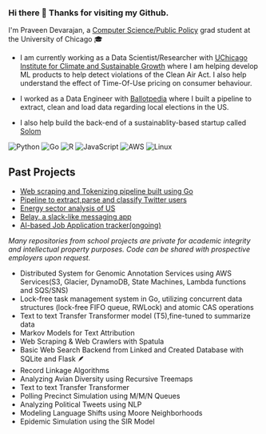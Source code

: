 ### Hi there 👋 Thanks for visiting my Github.

<!--
**pravchand/pravchand** is a ✨ _special_ ✨ repository because its `README.md` (this file) appears on your GitHub profile.


-->
I'm Praveen Devarajan, a [Computer Science/Public Policy](https://capp.uchicago.edu/) grad student at the University of Chicago 🎓

- I am currently working as a Data Scientist/Researcher with [UChicago Institute for Climate and Sustainable Growth](https://climate.uchicago.edu/) where I am helping develop ML products to help detect violations of the Clean Air Act. I also help understand the effect of Time-Of-Use pricing on consumer behaviour.

- I worked as a Data Engineer with [Ballotpedia](https://ballotpedia.org/) where I built a pipeline to extract, clean and load data regarding local elections in the US.

- I also help build the back-end of a sustainablity-based startup called [Solom](https://solom.earth)


![Python](https://img.shields.io/badge/Code-Python-informational?style=flat&logo=python&color=3776AB)
![Go](https://img.shields.io/badge/Code-Go-informational?style=flat&logo=go&color=00ADD8)
![R](https://img.shields.io/badge/Code-R-informational?style=flat&logo=r&color=276DC3)
![JavaScript](https://img.shields.io/badge/Code-JavaScript-informational?style=flat&logo=javascript&color=F7DF1E)
![AWS](https://img.shields.io/badge/Cloud-AWS-informational?style=flat&logo=amazon-aws&color=232F3E)
![Linux](https://img.shields.io/badge/System-Linux-informational?style=flat&logo=linux&color=FCC624)

## Past Projects

- [Web scraping and Tokenizing pipeline built using Go](https://github.com/pravchand/web_scraping_Go)
- [Pipeline to extract,parse and classify Twitter users](https://github.com/Energy-Lab-Pollution/twitter_search)
- [Energy sector analysis of US](https://github.com/pravchand/energy_project)
- [Belay, a slack-like messaging app](https://github.com/pravchand/belay)
- [AI-based Job Application tracker(ongoing)](https://github.com/pravchand/drona)
 
_Many repositories from school projects are private for academic integrity and intellectual property purposes. Code can be shared with prospective employers upon request._

- Distributed System for Genomic Annotation Services using AWS Services(S3, Glacier, DynamoDB, State Machines, Lambda functions and SQS/SNS)
- Lock-free task management system in Go, utilizing concurrent data structures (lock-free FIFO
queue, RWLock) and atomic CAS operations 
- Text to text Transfer Transformer model (T5),fine-tuned to summarize data
- Markov Models for Text Attribution
- Web Scraping & Web Crawlers with Spatula
- Basic Web Search Backend from Linked and Created Database with SQLite and Flask 🪶
- Record Linkage Algorithms
- Analyzing Avian Diversity using Recursive Treemaps
- Text to text Transfer Transformer
- Polling Precinct Simulation using M/M/N Queues
- Analyzing Political Tweets using NLP
- Modeling Language Shifts using Moore Neighborhoods
- Epidemic Simulation using the SIR Model
